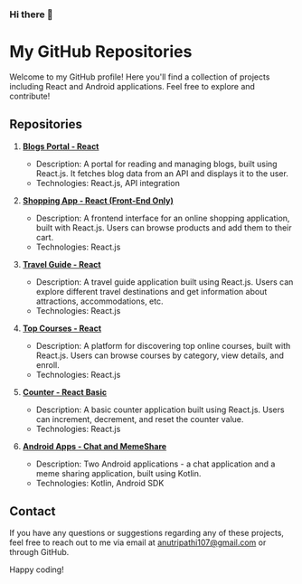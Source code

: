 ### Hi there 👋

# My GitHub Repositories

Welcome to my GitHub profile! Here you'll find a collection of projects including React and Android applications. Feel free to explore and contribute!

## Repositories

1. **[Blogs Portal - React](https://github.com/anuraag1501/Blogs-Portal)**
   - Description: A portal for reading and managing blogs, built using React.js. It fetches blog data from an API and displays it to the user.
   - Technologies: React.js, API integration

2. **[Shopping App - React (Front-End Only)](https://github.com/anuraag1501/Shopping-App)**
   - Description: A frontend interface for an online shopping application, built with React.js. Users can browse products and add them to their cart.
   - Technologies: React.js

3. **[Travel Guide - React](https://github.com/anuraag1501/Travel-Guide)**
   - Description: A travel guide application built using React.js. Users can explore different travel destinations and get information about attractions, accommodations, etc.
   - Technologies: React.js

4. **[Top Courses - React](https://github.com/anuraag1501/Top-Courses)**
   - Description: A platform for discovering top online courses, built with React.js. Users can browse courses by category, view details, and enroll.
   - Technologies: React.js

5. **[Counter - React Basic](https://github.com/anuraag1501/Counter)**
   - Description: A basic counter application built using React.js. Users can increment, decrement, and reset the counter value.
   - Technologies: React.js

6. **[Android Apps - Chat and MemeShare](https://github.com/anuraag1501/Android-Projects)**
   - Description: Two Android applications - a chat application and a meme sharing application, built using Kotlin.
   - Technologies: Kotlin, Android SDK

## Contact
If you have any questions or suggestions regarding any of these projects, feel free to reach out to me via email at [anutripathi107@gmail.com](mailto:anutripathi107@gmail.com) or through GitHub.

Happy coding!




<!--
**anuraag1501/anuraag1501** is a ✨ _special_ ✨ repository because its `README.md` (this file) appears on your GitHub profile.

Here are some ideas to get you started:

- 🔭 I’m currently working on ...
- 🌱 I’m currently learning ...
- 👯 I’m looking to collaborate on ...
- 🤔 I’m looking for help with ...
- 💬 Ask me about ...
- 📫 How to reach me: ...
- 😄 Pronouns: ...
- ⚡ Fun fact: ...
-->
